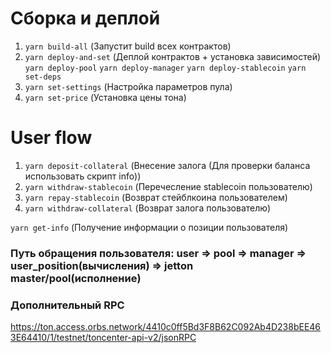 # Сборка и деплой

1. `yarn build-all` (Запустит build всех контрактов)
2. `yarn deploy-and-set` (Деплой контрактов + установка зависимостей)
   `yarn deploy-pool`
   `yarn deploy-manager`
   `yarn deploy-stablecoin`
   `yarn set-deps`
3. `yarn set-settings` (Настройка параметров пула)
4. `yarn set-price` (Установка цены тона)

# User flow

1. `yarn deposit-collateral` (Внесение залога (Для проверки баланса использовать скрипт info))
2. `yarn withdraw-stablecoin` (Перечесление stablecoin пользователю)
3. `yarn repay-stablecoin` (Возврат стейблкоина пользователем)
4. `yarn withdraw-collateral` (Возврат залога пользователю)

`yarn get-info` (Получение информации о позиции пользователя)

### Путь обращения пользователя: **user => pool => manager => user_position(вычисления) => jetton master/pool(исполнение)**

### Дополнительный RPC

https://ton.access.orbs.network/4410c0ff5Bd3F8B62C092Ab4D238bEE463E64410/1/testnet/toncenter-api-v2/jsonRPC
